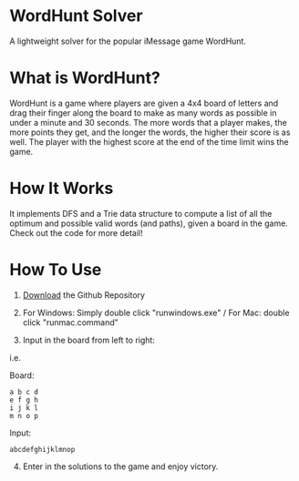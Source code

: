 # WordHunt Solver

A lightweight solver for the popular iMessage game WordHunt.

# What is WordHunt?

WordHunt is a game where players are given a 4x4 board of letters and drag their finger along the board to make as many words as possible in under a minute and 30 seconds. The more words that a player makes, the more points they get, and the longer the words, the higher their score is as well. The player with the highest score at the end of the time limit wins the game.

# How It Works
It implements DFS and a Trie data structure to compute a list of all the optimum and possible valid words (and paths), given a board in the game. Check out the code for more detail!

# How To Use

1. [Download](https://github.com/nang149/WordHunt-Solver/archive/master.zip) the Github Repository

2. For Windows: Simply double click "runwindows.exe" /
For Mac: double click "runmac.command"

3. Input in the board from left to right:

i.e. 

Board:
      
	a b c d      
    e f g h
    i j k l
    m n o p

Input:

	abcdefghijklmnop

4. Enter in the solutions to the game and enjoy victory.
